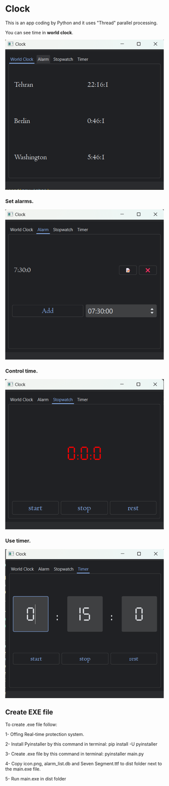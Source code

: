 # Clock

This is an app coding by Python and it uses "Thread" parallel processing.

You can see time in **world clock**.

![time](https://github.com/SinaHosseini/session25/blob/51de0a03f8b39f5a0305ac1352579a2e0ba4f5c5/png/clock_worldclock.png?raw=ture)

### Set alarms.

![alarm](https://github.com/SinaHosseini/session25/blob/69d49c47f7596fe661d20b0f183110ffacd0d713/png/clock_alarm.png?raw=ture)

### Control time.

![stopwatch](https://github.com/SinaHosseini/session25/blob/51de0a03f8b39f5a0305ac1352579a2e0ba4f5c5/png/clock_stopwatch.png?raw=ture)

### Use timer.

![timer](https://github.com/SinaHosseini/session25/blob/51de0a03f8b39f5a0305ac1352579a2e0ba4f5c5/png/clock_timer.png?raw=ture)

## Create EXE file

To create .exe file follow:

1- Offing Real-time protection system.

2- Install Pyinstaller by this command in terminal: pip install -U pyinstaller

3- Create .exe file by this command in terminal: pyinstaller main.py

4- Copy icon.png, alarm_list.db and Seven Segment.ttf to dist folder next to the main.exe file.

5- Run main.exe in dist folder
